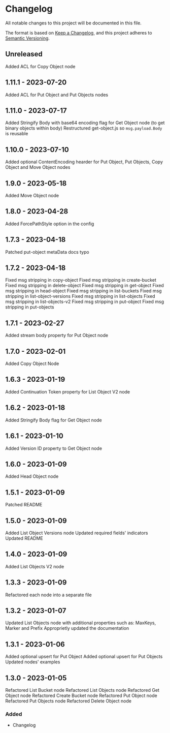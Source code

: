 # Changelog

All notable changes to this project will be documented in this file.

The format is based on [Keep a Changelog](https://keepachangelog.com/en/1.0.0/),
and this project adheres to [Semantic Versioning](https://semver.org/spec/v2.0.0.html).

## Unreleased
Added ACL for Copy Object node
## 1.11.1 - 2023-07-20

Added ACL for Put Object and Put Objects nodes

## 1.11.0 - 2023-07-17

Added Stringify Body with base64 encoding flag for Get Object node (to get binary objects within body)
Restructured get-object.js so `msg.payload.Body` is reusable

## 1.10.0 - 2023-07-10

Added optional ContentEncoding hearder for Put Object, Put Objects, Copy Object and Move Object nodes

## 1.9.0 - 2023-05-18

Added Move Object node

## 1.8.0 - 2023-04-28

Added ForcePathStyle option in the config

## 1.7.3 - 2023-04-18

Patched put-object metaData docs typo

## 1.7.2 - 2023-04-18

Fixed msg stripping in copy-object
Fixed msg stripping in create-bucket
Fixed msg stripping in delete-object
Fixed msg stripping in get-object
Fixed msg stripping in head-object
Fixed msg stripping in list-buckets
Fixed msg stripping in list-object-versions
Fixed msg stripping in list-objects
Fixed msg stripping in list-objects-v2
Fixed msg stripping in put-object
Fixed msg stripping in put-objects

## 1.7.1 - 2023-02-27

Added stream body property for Put Object node

## 1.7.0 - 2023-02-01

Added Copy Object Node

## 1.6.3 - 2023-01-19

Added Continuation Token property for List Object V2 node

## 1.6.2 - 2023-01-18

Added Stringify Body flag for Get Object node

## 1.6.1 - 2023-01-10

Added Version ID property to Get Object node

## 1.6.0 - 2023-01-09

Added Head Object node

## 1.5.1 - 2023-01-09

Patched README

## 1.5.0 - 2023-01-09

Added List Object Versions node
Updated required fields' indicators
Updated README

## 1.4.0 - 2023-01-09

Added List Objects V2 node

## 1.3.3 - 2023-01-09

Refactored each node into a separate file

## 1.3.2 - 2023-01-07

Updated List Objects node with additional properties such as: MaxKeys, Marker and Prefix
Approprietly updated the documentation

## 1.3.1 - 2023-01-06

Added optional upsert for Put Object
Added optional upsert for Put Objects
Updated nodes' examples

## 1.3.0 - 2023-01-05

Refactored List Bucket node
Refactored List Objects node
Refactored Get Object node
Refactored Create Bucket node
Refactored Put Object node
Refactored Put Objects node
Refactored Delete Object node

### Added

- Changelog
